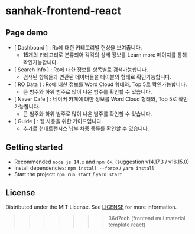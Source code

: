 # sanhak-frontend-react
## Page demo

- [ Dashboard ] : Ro에 대한 카테고리별 현상을 보여줍니다. 
    - 15개의 카테고리로 분류되어 각각의 상세 정보를 Learn more 페이지를 통해 확인가능합니다.
- [ Search Info ] : Ro에 대한 정보를 항목별로 검색가능합니다. 
    - 검색된 항목들과 연관된 데이터들을 테이블의 형태로 확인가능합니다.
- [ RO Data ] : Ro에 대한 정보를 Word Cloud 형태와, Top 5로 확인가능합니다. 
    - 큰 범주와 하위 범주로 많이 나온 범주를 확인할 수 있습니다.
- [ Naver Cafe ] : 네이버 카페에 대한 정보를 Word Cloud 형태와, Top 5로 확인가능합니다.
    - 큰 범주와 하위 범주로 많이 나온 범주를 확인할 수 있습니다.
- [ Guide ] : 웹 사용을 위한 가이드입니다.
    - 추가로 현대트랜시스 납부 차종 종류를 확인할 수 있습니다.

## Getting started

- Recommended `node js 14.x` and `npm 6+`. (suggestion v14.17.3 / v16.15.0)
- Install dependencies: `npm install --force` / `yarn install`
- Start the project: `npm run start` / `yarn start`

## License

Distributed under the MIT License. See [LICENSE](https://github.com/minimal-ui-kit/minimal.free/blob/main/LICENSE.md) for more information.
>>>>>>> 36d7ccb (frontend mui material template react)
